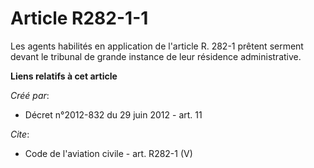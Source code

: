 # Article R282-1-1

Les agents habilités en application de l'article R. 282-1 prêtent serment devant le tribunal de grande instance de leur
résidence administrative.

**Liens relatifs à cet article**

_Créé par_:

  - Décret n°2012-832 du 29 juin 2012 - art. 11

_Cite_:

  - Code de l'aviation civile - art. R282-1 (V)
